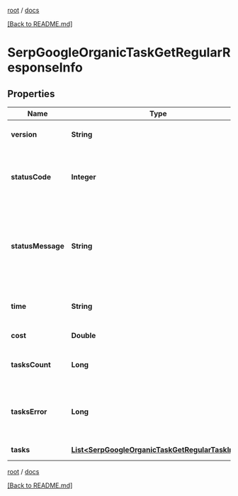 [root](./../ "root") / [docs](./ "docs")

[[Back to README.md]](./../README.md "[Back to README.md]")

# SerpGoogleOrganicTaskGetRegularResponseInfo

## Properties

| Name | Type | Description | Notes |
|------------ | ------------- | ------------- | -------------|
|**version** | **String** | the current version of the API |  [optional] |
|**statusCode** | **Integer** | general status code you can find the full list of the response codes here |  [optional] |
|**statusMessage** | **String** | general informational message you can find the full list of general informational messages here |  [optional] |
|**time** | **String** | total execution time, seconds |  [optional] |
|**cost** | **Double** | total tasks cost, USD |  [optional] |
|**tasksCount** | **Long** | the number of tasks in the tasks array |  [optional] |
|**tasksError** | **Long** | the number of tasks in the tasks array returned with an error |  [optional] |
|**tasks** | [**List&lt;SerpGoogleOrganicTaskGetRegularTaskInfo&gt;**](SerpGoogleOrganicTaskGetRegularTaskInfo.md) | array of tasks |  [optional] |

[root](./../ "root") / [docs](./ "docs")

[[Back to README.md]](./../README.md "[Back to README.md]")